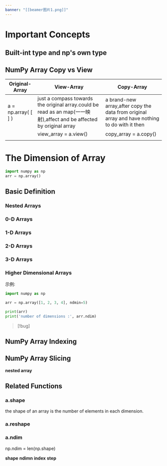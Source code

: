 ```yaml
---
banner: "[[beamer图片1.png]]"
---
```

# Important Concepts

## Built-int type and np's own type

## NumPy Array Copy vs View 

| Original-Array      | View-Array                                                                                                       | Copy-Array                                                                                    |
| ------------------- | ---------------------------------------------------------------------------------------------------------------- | --------------------------------------------------------------------------------------------- |
| a = np.array( [ ] ) | just a compass towards the original array.could be read as an map(一一映射),affect and be affected by original array | a brand-new array,after copy the data from original array and have nothing to do with it then |
|                     | view_array = a.view()                                                                                            | copy_array = a.copy()                                                                         |
|                     |                                                                                                                  |                                                                                               |





# The Dimension of Array

```python
import numpy as np
arr = np.array()
```

## Basic Definition

### Nested Arrays

### 0-D Arrays

### 1-D Arrays

### 2-D Arrays

### 3-D Arrays

### Higher Dimensional Arrays
示例:
```python
import numpy as np

arr = np.array([1, 2, 3, 4], ndmin=5)

print(arr)
print('number of dimensions :', arr.ndim)
```

> [!bug]

## NumPy Array Indexing


## NumPy Array Slicing





**nested array**


## Related Functions

### a.shape

the shape of an  array is the number of elements in each dimension.
### a.reshape
###  a.ndim

np.ndim = len(np.shape)





**shape**
**ndimn**
**index**
**step**















